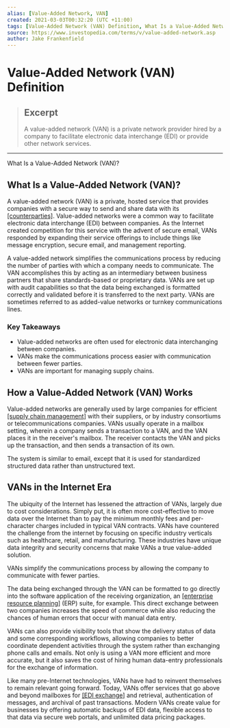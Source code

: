```yaml
---
alias: [Value-Added Network, VAN]
created: 2021-03-03T00:32:20 (UTC +11:00)
tags: [Value-Added Network (VAN) Definition, What Is a Value-Added Network (VAN)?]
source: https://www.investopedia.com/terms/v/value-added-network.asp
author: Jake Frankenfield
---
```


# Value-Added Network (VAN) Definition

> ## Excerpt
> A value-added network (VAN) is a private network provider hired by a company to facilitate electronic data interchange (EDI) or provide other network services.

---

What Is a Value-Added Network (VAN)?
## What Is a Value-Added Network (VAN)?

A value-added network (VAN) is a private, hosted service that provides companies with a secure way to send and share data with its [[counterparties]](https://www.investopedia.com/terms/c/counterparty.asp). Value-added networks were a common way to facilitate electronic data interchange (EDI) between companies. As the Internet created competition for this service with the advent of secure email, VANs responded by expanding their service offerings to include things like message encryption, secure email, and management reporting.

A value-added network simplifies the communications process by reducing the number of parties with which a company needs to communicate. The VAN accomplishes this by acting as an intermediary between business partners that share standards-based or proprietary data. VANs are set up with audit capabilities so that the data being exchanged is formatted correctly and validated before it is transferred to the next party. VANs are sometimes referred to as added-value networks or turnkey communications lines.

### Key Takeaways

-   Value-added networks are often used for electronic data interchanging between companies.
-   VANs make the communications process easier with communication between fewer parties.
-   VANs are important for managing supply chains.

## How a Value-Added Network (VAN) Works

Value-added networks are generally used by large companies for efficient [[supply chain management]](https://www.investopedia.com/terms/s/scm.asp) with their suppliers, or by industry consortiums or telecommunications companies. VANs usually operate in a mailbox setting, wherein a company sends a transaction to a VAN, and the VAN places it in the receiver's mailbox. The receiver contacts the VAN and picks up the transaction, and then sends a transaction of its own.

The system is similar to email, except that it is used for standardized structured data rather than unstructured text.

## VANs in the Internet Era

The ubiquity of the Internet has lessened the attraction of VANs, largely due to cost considerations. Simply put, it is often more cost-effective to move data over the Internet than to pay the minimum monthly fees and per-character charges included in typical VAN contracts. VANs have countered the challenge from the internet by focusing on specific industry verticals such as healthcare, retail, and manufacturing. These industries have unique data integrity and security concerns that make VANs a true value-added solution.

VANs simplify the communications process by allowing the company to communicate with fewer parties.

The data being exchanged through the VAN can be formatted to go directly into the software application of the receiving organization, an [[enterprise resource planning]](https://www.investopedia.com/terms/e/erp.asp) (ERP) suite, for example. This direct exchange between two companies increases the speed of commerce while also reducing the chances of human errors that occur with manual data entry.

VANs can also provide visibility tools that show the delivery status of data and some corresponding workflows, allowing companies to better coordinate dependent activities through the system rather than exchanging phone calls and emails. Not only is using a VAN more efficient and more accurate, but it also saves the cost of hiring human data-entry professionals for the exchange of information.

Like many pre-Internet technologies, VANs have had to reinvent themselves to remain relevant going forward. Today, VANs offer services that go above and beyond mailboxes for [[EDI exchange]](https://www.investopedia.com/terms/i/interchange.asp) and retrieval, authentication of messages, and archival of past transactions. Modern VANs create value for businesses by offering automatic backups of EDI data, flexible access to that data via secure web portals, and unlimited data pricing packages.

